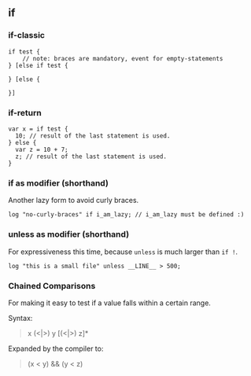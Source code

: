 ## if

### if-classic

```plee
if test {
    // note: braces are mandatory, event for empty-statements
} [else if test {

} [else {

}]
```


### if-return

```plee
var x = if test {
  10; // result of the last statement is used.
} else {
  var z = 10 + 7;
  z; // result of the last statement is used.
}
```


### if as modifier (shorthand)

Another lazy form to avoid curly braces.

```plee
log "no-curly-braces" if i_am_lazy; // i_am_lazy must be defined :)
```


### unless as modifier (shorthand)

For expressiveness this time, because `unless` is much larger than `if !`.

```plee
log "this is a small file" unless __LINE__ > 500;
```


### Chained Comparisons

For making it easy to test if a value falls within a certain range.

Syntax:

> x (<|>) y [(<|>) z]*

Expanded by the compiler to:

> (x < y) && (y < z)

